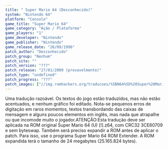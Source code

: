 ```yaml
---
title: " Super Mario 64 (Desconhecido)"
system: "Nintendo 64"
platform: "Console"
game_title: "Super Mario 64"
game_category: "Ação / Plataforma"
game_players: "1"
game_developer: "Nintendo"
game_publisher: "Nintendo"
game_release_date: "26/09/1996"
patch_author: "Desconhecido"
patch_group: "Nenhum"
patch_site: ""
patch_version: "???"
patch_release: "27/01/2009 (provavelmente)"
patch_type: "undefined"
patch_progress: "???"
patch_images: ["//img.romhackers.org/traducoes/%5BN64%5D%20Super%20Mario%2064%20-%20Desconhecido%20-%201.jpg","//img.romhackers.org/traducoes/%5BN64%5D%20Super%20Mario%2064%20-%20Desconhecido%20-%202.jpg","//img.romhackers.org/traducoes/%5BN64%5D%20Super%20Mario%2064%20-%20Desconhecido%20-%203.jpg"]
---
```

Uma tradução razoável. Os textos do jogo estão traduzidos, mas não estão acentuados, e nenhum gráfico foi editado. Nota-se pequenos erros de digitação em raros momentos, textos transbordando das caixas de mensagem e alguns poucos elementos em inglês, mas nada que atrapalhe ou que incomode muito o jogador.ATENÇÃO:Esta tradução deve ser aplicada na ROM original Super Mario 64 (U) [!].z64, com CRC32 3CE60709 e sem byteswap. Também será preciso expandir a ROM antes de aplicar o patch. Para isso, use o programa Super Mario 64 ROM Extender. A ROM expandida terá o tamanho de 24 megabytes (25.165.824 bytes).